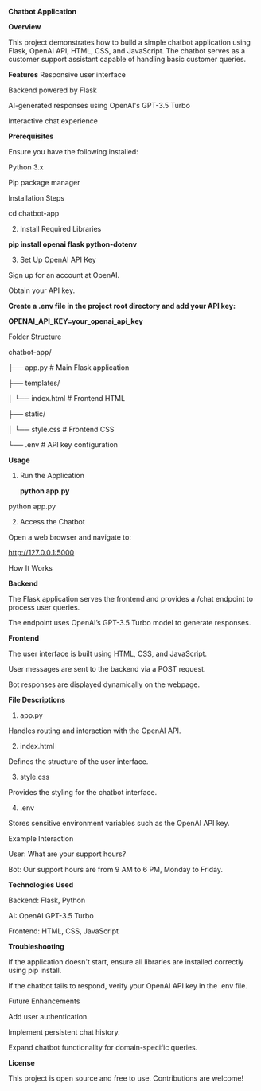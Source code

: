 **Chatbot Application**

**Overview**

This project demonstrates how to build a simple chatbot application using Flask, OpenAI API, HTML, CSS, and JavaScript. The chatbot serves as a customer support assistant capable of handling basic customer queries.

**Features**
Responsive user interface

Backend powered by Flask

AI-generated responses using OpenAI's GPT-3.5 Turbo

Interactive chat experience

**Prerequisites**

Ensure you have the following installed:

Python 3.x

Pip package manager

Installation Steps

cd chatbot-app

2. Install Required Libraries

**pip install openai flask python-dotenv**

3. Set Up OpenAI API Key

Sign up for an account at OpenAI.

Obtain your API key.

**Create a .env file in the project root directory and add your API key:**

**OPENAI_API_KEY=your_openai_api_key**

Folder Structure

chatbot-app/

├── app.py            # Main Flask application

├── templates/

│   └── index.html    # Frontend HTML

├── static/

│   └── style.css     # Frontend CSS

└── .env              # API key configuration

**Usage**

1. Run the Application
   
   **python app.py**

python app.py

2. Access the Chatbot

Open a web browser and navigate to:

http://127.0.0.1:5000

How It Works

**Backend**

The Flask application serves the frontend and provides a /chat endpoint to process user queries.

The endpoint uses OpenAI’s GPT-3.5 Turbo model to generate responses.

**Frontend**

The user interface is built using HTML, CSS, and JavaScript.

User messages are sent to the backend via a POST request.

Bot responses are displayed dynamically on the webpage.

**File Descriptions**

1. app.py

Handles routing and interaction with the OpenAI API.

2. index.html

Defines the structure of the user interface.

3. style.css

Provides the styling for the chatbot interface.

4. .env

Stores sensitive environment variables such as the OpenAI API key.

Example Interaction

User: What are your support hours?

Bot: Our support hours are from 9 AM to 6 PM, Monday to Friday.

**Technologies Used**

Backend: Flask, Python

AI: OpenAI GPT-3.5 Turbo

Frontend: HTML, CSS, JavaScript

**Troubleshooting**

If the application doesn't start, ensure all libraries are installed correctly using pip install.

If the chatbot fails to respond, verify your OpenAI API key in the .env file.

Future Enhancements

Add user authentication.

Implement persistent chat history.

Expand chatbot functionality for domain-specific queries.

**License**

This project is open source and free to use. Contributions are welcome!

